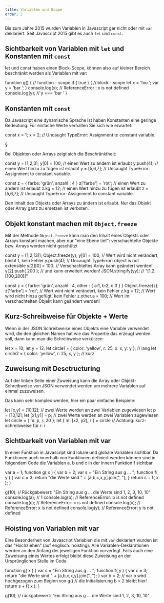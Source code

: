 ```yaml
---
title: Variablen und Scope
order: 5
---
```



Bis zum Jahre 2015 wurden Variablen in Javascript gar nicht oder mit `var` deklariert.
Seit Javascript 2015 gibt es auch `let` und `const`.



## Sichtbarkeit von Variablen mit `let` und Konstanten mit `const`

let und const haben einen Block-Scope, können also auf kleiner
Bereich beschränkt werden als Variablen mit var:


<javascript>
function g() { // function - scope
  if ( true ) { // block - scope
    let x = ’foo ’;
    var y = ’bar ’;
  }
  console.log(x); // ReferenceError : x is not defined
  console.log(y); // y === ’bar ’
}
</javascript>


## Konstanten mit `const`

Da Javascript eine dynamische Sprache ist haben Konstanten  eine
geringe Bedeutung. Für einfache Werte verhalten Sie sich wie erwartet:

<javascript>
const x = 1;
x = 2;  // Uncaught TypeError: Assignment to constant variable.
</javascript>


§

Bei Objekten oder Arrays zeigt sich die Beschränktheit:

<javascript>
const y = [1,2,3];
y[0] = 100;  // einen Wert zu ändern ist erlaubt
y.push(4);   // einen Wert hinzu zu fügen ist erlaubt
y = [5,6,7]; // Uncaught TypeError: Assignment to constant variable.

const z = { farbe: 'grün', anzahl : 4 }
z['farbe'] = 'rot';  // einen Wert zu ändern ist erlaubt
z.kg = 12;           // einen Wert hinzu zu fügen ist erlaubt
z = [5,6,7]; // Uncaught TypeError: Assignment to constant variable.
</javascript>

Den Inhalt des Objekts oder Arrays zu ändern ist erlaubt.
Nur das Objekt oder Array ganz zu ersetzen ist verboten.


## Objekt konstant machen mit `Object.freeze`

Mit der Methode `Object.freeze` kann man den Inhalt eines Objekts
oder Arrays konstant machen, aber nur "eine Ebene tief": verschachtelte
Objekte bzw. Arrays werden nicht geschützt

<javascript>
const y = [1,2,[3]];
Object.freeze(y);
y[0] = 100;  // Wert wird nicht verändert, bleibt 1, kein Fehler
y.push(4);   // Uncaught TypeError: object is not extensible
y[2][0] = 100;  // Verschachteltes Array kann geändert werden!
y[2].push( 200 );   //               und kann erweitert werden!
JSON.stringify(yy); // "[1,2,[100,200]]"

const z = { farbe: 'grün', anzahl : 4, other : { a:1, b:2, c:3 } }
Object.freeze(z);
z['farbe'] = 'rot'; // Wert wird nicht verändert, kein Fehler
z.kg = 12;          // Wert wird nicht hinzu gefügt, kein Fehler
z.other.a = 100;    // Wert im verschachtelten Objekt kann geändert werden!
</javascript>

## Kurz-Schreibweise für Objekte + Werte

Wenn in der JSON Schreibweise eines Objekts eine Variable
verwendet wird, die den gleichen Namen hat wie das Propertie das
erzeugt werden soll, dann kann man die Schreibweise verkürzen: 

<javascript>
let x = 10;
let y = 12;
let circle1 = { color: 'yellow', r: 25, x: x, y: y  }; // lang
let circle2 = { color: 'yellow', r: 25, x,    y     }; // kurz
</javascript>

## Zuweisung mit Desctructuring

Auf der linken Seite einer Zuweisung kann die Array oder Objekt-Schreibweise
von JSON verwendet werden um mehrere Variablen auf einmal zuzuweisen.

Das kann sehr komplex werden, hier ein paar einfache Beispiele:

<javascript>
let [x,y] = [10,12];  // zwei Werte werden an zwei Variablen zugewiesen
let p     = [10,12];
let [x1,y1] = p;      // zwei Werte werden an zwei Variablen zugewiesen
let circle = { m: p, r: 20 };
let { m: [x2, y2], r } = circle  // Achtung: kurz-schreibweise für r: r 
</javascript>


## Sichtbarkeit von Variablen mit var

In einer Funktion in Javascript sind lokale und globale
Variablen sichtbar.  Da Funktionen auch innerhalb von
Funktionen definiert werden können sind in folgendem Code
die Variablen a, b und c in der innern Funktion f sichtbar

<javascript caption="Sichtbarkeit von a, b, c in Funktionen">
var a = 1;
function g( x ) {
  var b = 2;
  var s = "Ein String aus g ... ";
  function f( y ) {
    var c = 3;
    return "die Werte sind " + [a,b,c,x,y].join(", ");
  }
  return s + f( x );
}

g(10);
// Rückgabewert: "Ein String aus g ... die Werte sind 1, 2, 3, 10, 10"
console.log(a);  // 1
console.log(b);  // ReferenceError: b is not defined
console.log(c);  // ReferenceError: c is not defined
console.log(x);  // ReferenceError: x is not defined
console.log(y);  // ReferenceError: y is not defined
</javascript>

## Hoisting von Variablen mit var

Eine Besonderheit von Javascript Variablen die mit `var` deklariert
wurden ist das "Hochziehen" (auf englisch: hoisting): Alle
Variablen-Deklarationen werden an den Anfang der jeweiligen Funktion 
vorverlegt.  Falls auch eine Zuweisung eines Wertes erfolgt
bleibt diese Zuweisung an der Ursprünglichen Stelle im Code.

<javascript caption="Sichtbarkeit von a, b, c in Funktionen">
  function g( x ) {
    var s = "Ein String aus g ... ";
    function f( y ) {
      var c = 3;
      return "die Werte sind " + [a,b,c,x,y].join(", ");
    }
    var b = 2; // var b wird hochgezogen zum Beginn von g()
               // die Initialisierung b = 2 bleibt hier!
    return s + f( x );
  }

  g(10);
  // rückgabewert: "Ein String aus g ... die Werte sind 1, 2, 3, 10, 10"
</javascript>

